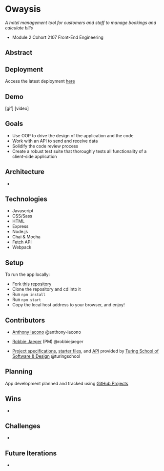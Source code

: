 # Owaysis
*A hotel management tool for customers and staff to manage bookings and calculate bills*

- Module 2 Cohort 2107 Front-End Engineering

## Abstract


## Deployment
Access the latest deployment [here](https://anthony-iacono.github.io/owaysis/)

## Demo
[gif]
[video]

## Goals
- Use OOP to drive the design of the application and the code
- Work with an API to send and receive data
- Solidify the code review process
- Create a robust test suite that thoroughly tests all functionality of a client-side application

## Architecture
  -

## Technologies
  - Javascript
  - CSS/Sass
  - HTML
  - Express
  - Node.js
  - Chai & Mocha
  - Fetch API
  - Webpack

## Setup
To run the app locally:
  - Fork [this repository](https://github.com/anthony-iacono/owaysis)
  - Clone the repository and cd into it
  - Run `npm install`
  - Run `npm start`
  - Copy the local host address to your browser, and enjoy!

## Contributors
  - [Anthony Iacono](https://www.linkedin.com/in/anthony-iacono/) @anthony-iacono
  - [Robbie Jaeger](https://www.linkedin.com/in/robertjaeger0/) (PM) @robbiejaeger

  - [Project specifications](https://frontend.turing.edu/projects/overlook.html), [starter files](https://github.com/turingschool-examples/webpack-starter-kit), and [API](git@github.com:turingschool-examples/overlook-api.git) provided by [Turing School of Software & Design](https://turing.edu/) @turingschool

## Planning
App development planned and tracked using [GitHub Projects](https://github.com/users/anthony-iacono/projects/2)

## Wins
  -

## Challenges
  -

## Future Iterations
  -
